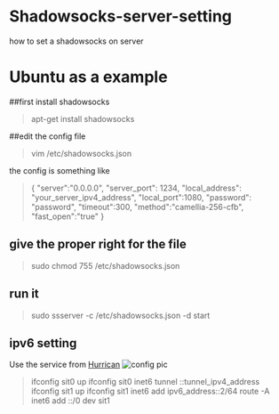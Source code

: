 # Shadowsocks-server-setting
how to set a shadowsocks on server

# Ubuntu as a example

##first install shadowsocks
> apt-get install shadowsocks

##edit the config file
> vim /etc/shadowsocks.json 

the config is something like 

>{
"server":"0.0.0.0",
"server_port": 1234,
"local_address": "your_server_ipv4_address",
"local_port":1080,
"password": "password",
"timeout":300,
"method":"camellia-256-cfb",
"fast_open":"true"
}

## give the proper right for the file
>sudo chmod 755 /etc/shadowsocks.json

## run it
>sudo ssserver -c /etc/shadowsocks.json -d start


## ipv6 setting
Use the service from [Hurrican](https://tunnelbroker.net/)
![config pic](D:/Pictures/screenshot.png)

>ifconfig sit0 up
ifconfig sit0 inet6 tunnel ::tunnel_ipv4_address
ifconfig sit1 up
ifconfig sit1 inet6 add ipv6_address::2/64
route -A inet6 add ::/0 dev sit1

